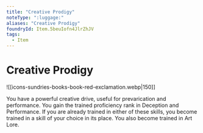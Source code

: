 ```yaml
---
title: "Creative Prodigy"
noteType: ":luggage:"
aliases: "Creative Prodigy"
foundryId: Item.5beuIofn4JlrZhJV
tags:
  - Item
---
```


# Creative Prodigy
![[icons-sundries-books-book-red-exclamation.webp|150]]

You have a powerful creative drive, useful for prevarication and performance. You gain the trained proficiency rank in Deception and Performance. If you are already trained in either of these skills, you become trained in a skill of your choice in its place. You also become trained in Art Lore.
